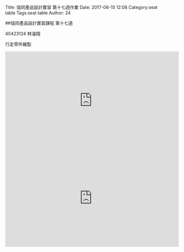 Title: 協同產品設計實習 第十七週作業
Date: 2017-06-15 12:08
Category:seat table
Tags:seat table
Author: 24

<b><font color="red"></font></b>

<!-- PELICAN_END_SUMMARY -->
##協同產品設計實習課程 第十七週

40423124 林濬翔

行走零件繪製

<iframe width="560" height="315" src="https://www.youtube.com/embed/uzHkdGrZFlU" frameborder="0" allowfullscreen></iframe>
<iframe width="560" height="315" src="https://www.youtube.com/embed/JbM12D1LZfE" frameborder="0" allowfullscreen></iframe>